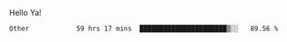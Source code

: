Hello Ya!

<!--START_SECTION:waka-->

```text
Other            59 hrs 17 mins  ██████████████████████▒░░   89.56 %
```

<!--END_SECTION:waka-->
